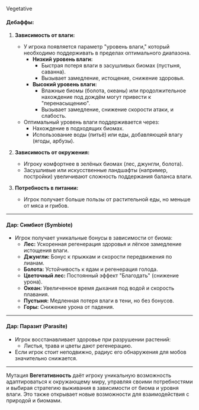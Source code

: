  Vegetative  

#### **Дебаффы:**  
1. **Зависимость от влаги:**  
   - У игрока появляется параметр "уровень влаги," который необходимо поддерживать в пределах оптимального диапазона.  
     - **Низкий уровень влаги:**  
       - Быстрая потеря влаги в засушливых биомах (пустыня, саванна).  
       - Вызывает замедление, истощение, снижение здоровья.  
     - **Высокий уровень влаги:**  
       - Влажные биомы (болота, океаны) или продолжительное нахождение под дождём могут привести к "перенасыщению".  
       - Вызывает замедление, снижение скорости атаки, и слабость.  
   - Оптимальный уровень влаги поддерживается через:  
     - Нахождение в подходящих биомах.  
     - Использование воды (питьё) или еды, добавляющей влагу (ягоды, арбузы).  

2. **Зависимость от окружения:**  
   - Игроку комфортнее в зелёных биомах (лес, джунгли, болота).  
   - Засушливые или искусственные ландшафты (например, постройки) увеличивают сложность поддержания баланса влаги.  

3. **Потребность в питании:**  
   - Игрок получает больше пользы от растительной еды, но меньше от мяса и грибов.  

---

#### **Дар: Симбиот (Symbiote)**  
- Игрок получает уникальные бонусы в зависимости от биома:  
  - **Лес:** Ускоренная регенерация здоровья и лёгкое замедление истощения влаги.  
  - **Джунгли:** Бонус к прыжкам и скорости передвижения по лианам.  
  - **Болота:** Устойчивость к ядам и регенерация голода.  
  - **Цветочный лес:** Постоянный эффект "Благодать" (снижение урона).  
  - **Океан:** Увеличенное время дыхания под водой и скорость плавания.  
  - **Пустыня:** Медленная потеря влаги в тени, но без бонусов.  
  - **Горы:** Снижение урона от падения.  

---

#### **Дар: Паразит (Parasite)**  
- Игрок восстанавливает здоровье при разрушении растений:  
  - Листья, трава и цветы дают регенерацию.  
- Если игрок стоит неподвижно, радиус его обнаружения для мобов значительно снижается.  

---

Мутация **Вегетативность** даёт игроку уникальную возможность адаптироваться к окружающему миру, управляя своими потребностями и выбирая стратегию выживания в зависимости от биома и уровня влаги. Это также открывает новые возможности для взаимодействия с природой и биомами.